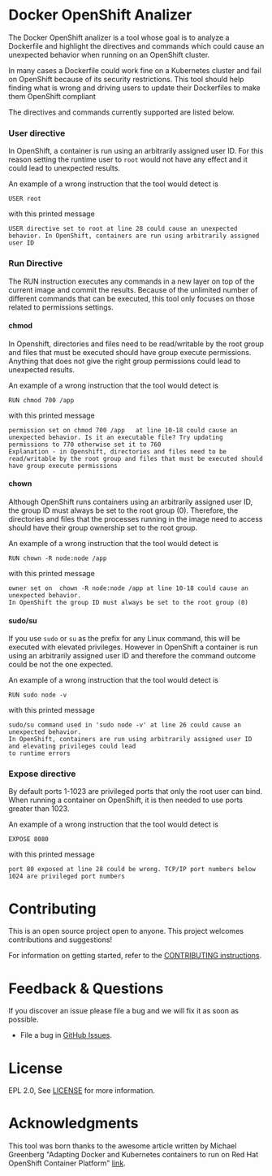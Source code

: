 # Docker OpenShift Analizer

The Docker OpenShift analizer is a tool whose goal is to analyze a Dockerfile and highlight the directives and commands which could cause an unexpected behavior when running on an OpenShift cluster.

In many cases a Dockerfile could work fine on a Kubernetes cluster and fail on OpenShift because of its security restrictions. This tool should help finding what is wrong and driving users to update their Dockerfiles to make them OpenShift compliant

The directives and commands currently supported are listed below.

### User directive

In OpenShift, a container is run using an arbitrarily assigned user ID. For this reason setting the runtime user to `root` would not have any effect and it could lead to unexpected results.

An example of a wrong instruction that the tool would detect is
```
USER root
```

with this printed message 
```
USER directive set to root at line 28 could cause an unexpected behavior. In OpenShift, containers are run using arbitrarily assigned user ID
```

### Run Directive

The RUN instruction executes any commands in a new layer on top of the current image and commit the results. Because of the unlimited number of different commands that can be executed, this tool only focuses on those related to permissions settings.

#### chmod

In Openshift, directories and files need to be read/writable by the root group and files that must be executed should have group execute permissions.
Anything that does not give the right group permissions could lead to unexpected results.

An example of a wrong instruction that the tool would detect is
```
RUN chmod 700 /app
```

with this printed message 
```
permission set on chmod 700 /app   at line 10-18 could cause an unexpected behavior. Is it an executable file? Try updating permissions to 770 otherwise set it to 760
Explanation - in Openshift, directories and files need to be read/writable by the root group and files that must be executed should have group execute permissions
```

#### chown

Although OpenShift runs containers using an arbitrarily assigned user ID, the group ID must always be set to the root group (0). Therefore, the directories and files that the processes running in the image need to access should have their group ownership set to the root group. 

An example of a wrong instruction that the tool would detect is
```
RUN chown -R node:node /app
```

with this printed message 
```
owner set on  chown -R node:node /app at line 10-18 could cause an unexpected behavior. 
In OpenShift the group ID must always be set to the root group (0)
```

#### sudo/su

If you use `sudo` or `su` as the prefix for any Linux command, this will be executed with elevated privileges. However in OpenShift a container is run using an arbitrarily assigned user ID and therefore the command outcome could be not the one expected.

An example of a wrong instruction that the tool would detect is
```
RUN sudo node -v
```

with this printed message 
```
sudo/su command used in 'sudo node -v' at line 26 could cause an unexpected behavior. 
In OpenShift, containers are run using arbitrarily assigned user ID and elevating privileges could lead 
to runtime errors
```

### Expose directive

By default ports 1-1023 are privileged ports that only the root user can bind. When running a container on OpenShift, it is then needed to use ports greater than 1023.

An example of a wrong instruction that the tool would detect is
```
EXPOSE 8080
```

with this printed message 
```
port 80 exposed at line 28 could be wrong. TCP/IP port numbers below 1024 are privileged port numbers
```

Contributing
============
This is an open source project open to anyone. This project welcomes contributions and suggestions!

For information on getting started, refer to the [CONTRIBUTING instructions](CONTRIBUTING.md).


Feedback & Questions
====================
If you discover an issue please file a bug and we will fix it as soon as possible.
* File a bug in [GitHub Issues](https://github.com/lstocchi/docker-openshift-analizer).

License
=======
EPL 2.0, See [LICENSE](LICENSE) for more information.

Acknowledgments
===============

This tool was born thanks to the awesome article written by Michael Greenberg "Adapting Docker and Kubernetes containers to run on Red Hat OpenShift Container Platform" [link](https://developers.redhat.com/blog/2020/10/26/adapting-docker-and-kubernetes-containers-to-run-on-red-hat-openshift-container-platform).